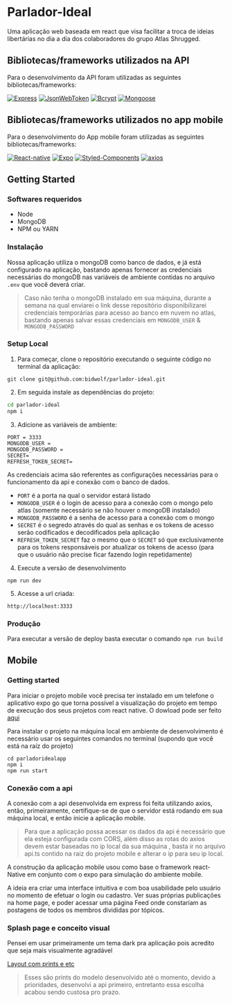 # Parlador-Ideal
Uma aplicação web baseada em react que visa facilitar a troca de ideias libertárias no dia a dia dos colaboradores do grupo Atlas Shrugged.

## Bibliotecas/frameworks utilizados na API

Para o desenvolvimento da API foram utilizadas as seguintes bibliotecas/frameworks:

[![Express](https://img.shields.io/badge/Express.js-000?style=plastic&logo=express)](http://expressjs.com/)
[![JsonWebToken](https://img.shields.io/badge/jwt-000?style=plastic&logo=jsonwebtokens)](https://jwt.io/introduction/)
[![Bcrypt](https://img.shields.io/badge/bcrypt-000?style=plastic)](https://openbase.com/js/bcrypt/documentation)
[![Mongoose](https://img.shields.io/badge/Mongoose-000?style=plastic&logo=mongodb)](https://openbase.com/js/bcrypt/documentation)

## Bibliotecas/frameworks utilizados no app mobile

Para o desenvolvimento do App mobile foram utilizadas as seguintes bibliotecas/frameworks:

[![React-native](https://img.shields.io/badge/react-61DAFB?style=for-the-badge&logo=reactjs)](https://reactnative.dev/docs/getting-started)
[![Expo](https://img.shields.io/badge/expo-000020?style=for-the-badge&logo=expo)](https://docs.expo.dev/development/getting-started/)
[![Styled-Components](https://img.shields.io/badge/styledcomponents-DB7093?style=for-the-badge&logo=syledcomponents)](https://styled-components.com/docs/basics#getting-started)
[![axios](https://img.shields.io/badge/axios-5A29E4?style=for-the-badge&logo=axios)](https://axios-http.com/ptbr/docs/api_intro)

## Getting Started

### Softwares requeridos

- Node
- MongoDB
- NPM ou YARN

### Instalação

Nossa aplicação utiliza o mongoDB como banco de dados, e já está configurado na aplicação, bastando apenas fornecer as credenciais necessárias do mongoDB nas variáveis de ambiente contidas no arquivo `.env` que você deverá criar.
>Caso não tenha o mongoDB instalado em sua máquina, durante a semana na qual enviarei o link desse repositório disponibilizarei credenciais temporárias para acesso ao banco em nuvem no atlas, bastando apenas salvar essas credenciais em `MONGODB_USER` & `MONGODB_PASSWORD`
### Setup Local

1. Para começar, clone o repositório executando o seguinte código no terminal da aplicação:
```shell
git clone git@github.com:bidwolf/parlador-ideal.git
```
2. Em seguida instale as dependências do projeto:
```bash
cd parlador-ideal
npm i
```
3. Adicione as variáveis de ambiente:
```env
PORT = 3333
MONGODB_USER =
MONGODB_PASSWORD = 
SECRET=
REFRESH_TOKEN_SECRET=
```
As credenciais acima são referentes as configurações necessárias para o funcionamento da api e conexão com o banco de dados.

* `PORT` é a porta na qual o servidor estará listado
* `MONGODB_USER` é o login de acesso para a conexão com o mongo pelo atlas (somente necessário se não houver o mongoDB instalado)
* `MONGODB_PASSWORD` é a senha de acesso para a conexão com o mongo
* `SECRET` é o segredo através do qual as senhas e os tokens de acesso serão codificados e decodificados pela aplicação
* `REFRESH_TOKEN_SECRET` faz o mesmo que o `SECRET` só que exclusivamente para os tokens responsáveis por atualizar os tokens de acesso (para que o usuário não precise ficar fazendo login repetidamente)

4. Execute a versão de desenvolvimento
```shell
npm run dev
```
5. Acesse a url criada:
```shell
http://localhost:3333
```
### Produção

Para executar a versão de deploy basta executar o comando 
`npm run build`

## Mobile 

### Getting started

Para iniciar o projeto mobile você precisa ter instalado em um telefone o aplicativo expo go que torna possível a visualização do projeto em tempo de execução dos seus projetos com react native. O dowload pode ser feito [aqui](https://play.google.com/store/apps/details?id=host.exp.exponent&referrer=www)

Para instalar o projeto na máquina local em ambiente de desenvolvimento é necessário usar os seguintes comandos no terminal (supondo que você está na raíz do projeto)

```shell
cd parladoridealapp
npm i
npm run start

```


### Conexão com a api

A conexão com a api desenvolvida em express foi feita utilizando axios, então, primeiramente, certifique-se de que o servidor está rodando em sua máquina local, e então inicie a aplicação mobile.
> Para que a aplicação possa acessar os dados da api é necessário que ela esteja configurada com CORS, além disso as rotas do axios devem estar baseadas no ip local da sua máquina , basta ir no arquivo api.ts contido na raiz do projeto mobile e alterar o ip para seu ip local.

A construção da aplicação mobile usou como base o framework react-Native em conjunto com o expo para simulação do ambiente mobile.

A ideia era criar uma interface intuitiva e com boa usabilidade pelo usuário no momento de efetuar o login ou cadastro.
Ver suas próprias publicações na home page, e poder acessar uma página Feed onde constariam as postagens de todos os membros divididas por tópicos.

### Splash page e conceito visual

Pensei em usar primeiramente um tema dark pra aplicação pois acredito que seja mais visualmente agradável

[Layout com prints e etc](https://www.figma.com/file/ACHqWB4cueur6Q5mUlrliB/Expo-App-Icon-%26-Splash-(Community)?node-id=0%3A1)

> Esses são prints do modelo desenvolvido até o momento, devido a prioridades, desenvolvi a api primeiro, entretanto essa escolha acabou sendo custosa pro prazo.
